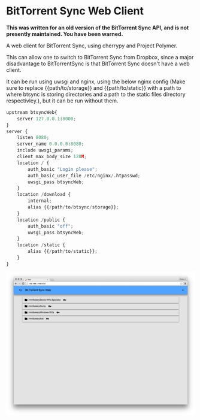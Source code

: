 BitTorrent Sync Web Client
==========================

**This was written for an old version of the BitTorrent Sync API, and is not presently maintained. You have been warned.**

A web client for BitTorrent Sync, using cherrypy and Project Polymer.

This can allow one to switch to BitTorrent Sync from Dropbox, since a major disadvantage to BitTorrentSync is that BitTorrent Sync doesn't have a web client.

It can be run using uwsgi and nginx, using the below nginx config (Make sure to replace {{path/to/storage}} and {{path/to/static}} with a path to where btsync is storing directories and a path to the static files directory respectivley.), but it can be run without them.


```py
upstream btsyncWeb{
	server 127.0.0.1:8000;
}
server {
	listen 8080;
	server_name 0.0.0.0:8080;
	include uwsgi_params;
	client_max_body_size 128M;
	location / {
		auth_basic "Login please";
		auth_basic_user_file /etc/nginx/.htpasswd;
		uwsgi_pass btsyncWeb;
	}
	location /download {
		internal;
		alias {{/path/to/btsync/storage}};
	}
	location /public {
		auth_basic "off";
		uwsgi_pass btsyncWeb;
	}
	location /static {
		alias {{/path/to/static}};
	}
}
```
![Screenshot](https://raw.githubusercontent.com/ollien/BitTorrent-Sync-Web-Client/master/README_SCREENSHOT.png)
